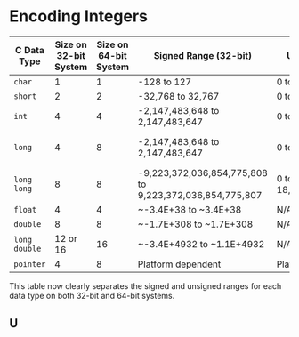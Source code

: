 # Encoding Integers


| C Data Type   | Size on 32-bit System | Size on 64-bit System | Signed Range (32-bit)                                | Unsigned Range (32-bit)            | Signed Range (64-bit)                                | Unsigned Range (64-bit)            |
|---------------|-----------------------|-----------------------|-----------------------------------------------------|------------------------------------|-----------------------------------------------------|------------------------------------|
| `char`        | 1                     | 1                     | -128 to 127                                          | 0 to 255                           | -128 to 127                                          | 0 to 255                           |
| `short`       | 2                     | 2                     | -32,768 to 32,767                                    | 0 to 65,535                        | -32,768 to 32,767                                    | 0 to 65,535                        |
| `int`         | 4                     | 4                     | -2,147,483,648 to 2,147,483,647                      | 0 to 4,294,967,295                 | -2,147,483,648 to 2,147,483,647                      | 0 to 4,294,967,295                 |
| `long`        | 4                     | 8                     | -2,147,483,648 to 2,147,483,647                      | 0 to 4,294,967,295                 | -9,223,372,036,854,775,808 to 9,223,372,036,854,775,807 | 0 to 18,446,744,073,709,551,615    |
| `long long`   | 8                     | 8                     | -9,223,372,036,854,775,808 to 9,223,372,036,854,775,807 | 0 to 18,446,744,073,709,551,615    | -9,223,372,036,854,775,808 to 9,223,372,036,854,775,807 | 0 to 18,446,744,073,709,551,615    |
| `float`       | 4                     | 4                     | ~-3.4E+38 to ~3.4E+38                                | N/A                                | ~-3.4E+38 to ~3.4E+38                                | N/A                                |
| `double`      | 8                     | 8                     | ~-1.7E+308 to ~1.7E+308                              | N/A                                | ~-1.7E+308 to ~1.7E+308                              | N/A                                |
| `long double` | 12 or 16              | 16                    | ~-3.4E+4932 to ~1.1E+4932                            | N/A                                | ~-3.4E+4932 to ~1.1E+4932                            | N/A                                |
| `pointer`     | 4                     | 8                     | Platform dependent                                   | Platform dependent                 | Platform dependent                                   | Platform dependent                 |

This table now clearly separates the signed and unsigned ranges for each data type on both 32-bit and 64-bit systems.

## U